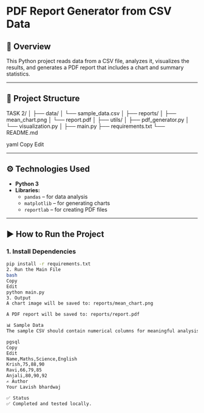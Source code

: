# PDF Report Generator from CSV Data

## 📌 Overview

This Python project reads data from a CSV file, analyzes it, visualizes the results, and generates a PDF report that includes a chart and summary statistics.

---

## 📁 Project Structure

TASK 2/
│
├── data/
│ └── sample_data.csv
│
├── reports/
│ ├── mean_chart.png
│ └── report.pdf
│
├── utils/
│ ├── pdf_generator.py
│ └── visualization.py
│
├── main.py
├── requirements.txt
└── README.md

yaml
Copy
Edit

---

## ⚙️ Technologies Used

- **Python 3**
- **Libraries:**
  - `pandas` – for data analysis
  - `matplotlib` – for generating charts
  - `reportlab` – for creating PDF files

---

## ▶️ How to Run the Project

### 1. Install Dependencies

```bash
pip install -r requirements.txt
2. Run the Main File
bash
Copy
Edit
python main.py
3. Output
A chart image will be saved to: reports/mean_chart.png

A PDF report will be saved to: reports/report.pdf

📊 Sample Data
The sample CSV should contain numerical columns for meaningful analysis. Example format:

pgsql
Copy
Edit
Name,Maths,Science,English
Krish,75,88,90
Ravi,66,79,85
Anjali,80,90,92
✍️ Author
Your Lavish bhardwaj

✅ Status
✅ Completed and tested locally.

